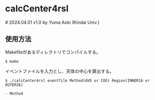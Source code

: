 # calcCenter4rsl

\# 2024.04.01 v1.0 by Yuma Aoki (Kindai Univ.)

## 使用方法

Makefileがあるディレクトリでコンパイルする。

    $ make

イベントファイルを入力とし、天体の中心を算出する。

    $ ./calcCenter4rsl eventfile Method(AVE or COG) Region(INNER16 or OUTER36)

    - Method
        